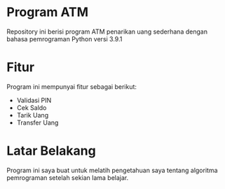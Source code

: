 # Program ATM
Repository ini berisi program ATM penarikan uang sederhana dengan bahasa pemrograman Python versi 3.9.1

# Fitur
Program ini mempunyai fitur sebagai berikut:
- Validasi PIN
- Cek Saldo
- Tarik Uang
- Transfer Uang

# Latar Belakang
Program ini saya buat untuk melatih pengetahuan saya tentang algoritma pemrograman setelah sekian lama belajar.
